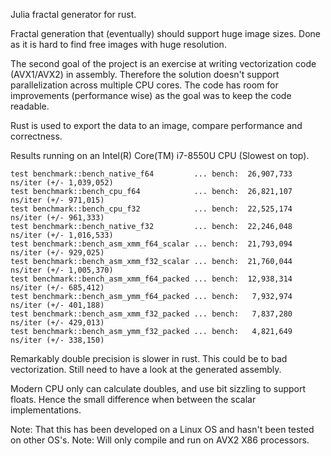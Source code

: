 Julia fractal generator for rust.

Fractal generation that (eventually) should support huge image sizes. Done as it is hard to find
free images with huge resolution.

The second goal of the project is an exercise at writing vectorization code (AVX1/AVX2) in assembly. Therefore the solution doesn't support parallelization across multiple CPU cores.
The code has room for improvements (performance wise) as the goal was to keep the code readable.

Rust is used to export the data to an image, compare performance and correctness.

Results running on an Intel(R) Core(TM) i7-8550U CPU (Slowest on top).

```
test benchmark::bench_native_f64         ... bench:  26,907,733 ns/iter (+/- 1,039,052)
test benchmark::bench_cpu_f64            ... bench:  26,821,107 ns/iter (+/- 971,015)
test benchmark::bench_cpu_f32            ... bench:  22,525,174 ns/iter (+/- 961,333)
test benchmark::bench_native_f32         ... bench:  22,246,048 ns/iter (+/- 1,016,533)
test benchmark::bench_asm_xmm_f64_scalar ... bench:  21,793,094 ns/iter (+/- 929,025)
test benchmark::bench_asm_xmm_f32_scalar ... bench:  21,760,044 ns/iter (+/- 1,005,370)
test benchmark::bench_asm_xmm_f64_packed ... bench:  12,938,314 ns/iter (+/- 685,412)
test benchmark::bench_asm_ymm_f64_packed ... bench:   7,932,974 ns/iter (+/- 401,188)
test benchmark::bench_asm_xmm_f32_packed ... bench:   7,837,280 ns/iter (+/- 429,013)
test benchmark::bench_asm_ymm_f32_packed ... bench:   4,821,649 ns/iter (+/- 338,150)
```

Remarkably double precision is slower in rust. This could be to bad vectorization. Still need to have a look at the generated assembly.

Modern CPU only can calculate doubles, and use bit sizzling to support floats. Hence the small difference when between the scalar implementations.

Note: That this has been developed on a Linux OS and  hasn't been tested on other OS's.
Note: Will only compile and run on AVX2 X86 processors.
